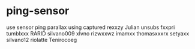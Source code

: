 # ping-sensor
use sensor ping parallax using captured
rexxzy
Julian
unsubs
fxxpri
tumblxxx
RARID
silvano009
xlvno
rizwxxwz
imamxx
thomasxxxrx
setyaxx
silvano12
riolatte
Tenirocoeg
